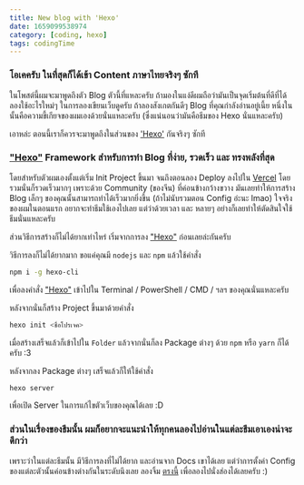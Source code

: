 ```yaml
---
title: New blog with 'Hexo'
date: 1659099538974
category: [coding, hexo]
tags: codingTime
---
```


### โอเคครับ ในที่สุดก็ได้เข้า Content ภาษาไทยจริงๆ ซักที 

ในโพสต์นี้ผมจะมาพูดถึงตัว Blog ตัวนี้ที่แหละครับ ถ้ามองในแง่ดีผมถือว่ามันเป็นจุดเริ่มต้นที่ดีที่ได้ลองใช้อะไรใหม่ๆ ในการลองเขียนเว็บดูครับ
ถ้าลองสังเกตกันดีๆ Blog ที่คุณกำลังอ่านอยู่เนี้ย หนึ่งในนั้นคือความขี้เกียจของผมเองด้วยนั่นแหละครับ (ซึ่งแน่นอนว่ามันคือธีมของ Hexo นั่นแหละครับ)


เอาหล่ะ ตอนนี้เราก็ควรจะมาพูดถึงในส่วนของ ['Hexo'](https://hexo.io/) กันจริงๆ ซักที


### ["Hexo"](https://hexo.io/) Framework สำหรับการทำ Blog ที่ง่าย, รวดเร็ว และ ทรงพลังที่สุด

โดยสำหรับตัวผมเองตั้งแต่เริ่ม Init Project ขึ้นมา จนถึงตอนลอง Deploy ลงไปใน [Vercel](https://vercel.app/) โดยรวมนั่นก็รวดเร็วมากๆ เพราะด้วย Community (ของจีน) ที่ค่อนข้างกว้างขวาง มันเลยทำให้การสร้าง Blog เล็กๆ ของคุณนั้นสามารถทำได้เร็วมากยิ่งขึ้น (ถ้าไม่นับรวมตอน Config อ่ะนะ lmao) ใจจริงของผมในตอนแรก อยากจะทำธีมใช้เองไปเลย แต่ว่าด้วยเวลา และ หลายๆ อย่างก็เลยทำให้ตัดสินใจใช้ธีมนั่นแหละครับ

ส่วนวิธีการสร้างก็ไม่ได้ยากเท่าไหร่
เริ่มจากการลง ["Hexo"](https://hexo.io/) ก่อนเลยล่ะกันครับ

วิธีการลงก็ไม่ได้ยากมาก ขอแค่คุณมี `nodejs` และ `npm` แล้วใช้คำสั่ง
```sh
npm i -g hexo-cli
```
เพื่อลงคำสั่ง ["Hexo"](https://hexo.io/) เข้าไปใน Terminal / PowerShell / CMD / ฯลฯ ของคุณนั่นแหละครับ

หลังจากนั่นก็สร้าง Project ขึ้นมาด้วยคำสั่ง
```sh
hexo init <ชื่อโปรเจค>
```

เมื่อสร้างเสร็จแล้วก็เข้าไปใน `Folder` แล้วจากนั่นก็ลง Package ต่างๆ ด้วย `npm` หรือ `yarn` ก็ได้ครับ :3

หลังจากลง Package ต่างๆ เสร็จแล้วก็ให้ใช้คำสั่ง
```sh
hexo server
```
เพื่อเปิด Server ในการแก้ไขตัวเว็บของคุณได้เลย :D

### ส่วนในเรื่องของธีมนั้น ผมก็อยากจะแนะนำให้ทุกคนลองไปอ่านในแต่ละธีมเอาเองน่าจะดีกว่า
เพราะว่าในแต่ละธีมนั้น มีวิธีการลงที่ไม่ได้ยาก และอ่านจาก Docs เขาได้เลย แต่ว่าการตั้งค่า Config ของแต่ละตัวนั้นค่อนข้างต่างกันในระดับนึงเลย ลองจิ้ม [ตรงนี้](https://hexo.io/themes/) เพื่อลองไปนั่งส่องได้เลยครับ :)